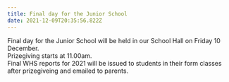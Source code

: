 ```yaml
---
title: Final day for the Junior School
date: 2021-12-09T20:35:56.822Z
---
```

Final day for the Junior School will be held in our School Hall on Friday 10 December.  
Prizegiving starts at 11.00am.  
Final WHS reports for 2021 will be issued to students in their form classes after prizegiveing and emailed to parents.
